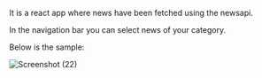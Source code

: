 It is a react app where news have been fetched using the newsapi.

In the navigation bar you can select news of your category.

Below is the sample:

![Screenshot (22)](https://github.com/pokerboyy/DigiNews/assets/91819325/b5a7dd4d-bd3c-4b6c-82f5-7b59c902f8d1)



